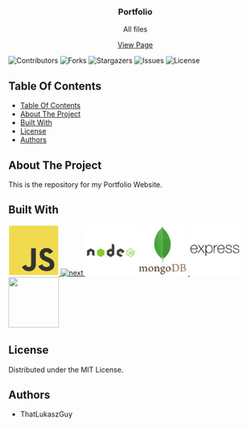 <br/>
<p align="center">


  <h3 align="center">Portfolio</h3>
    
  <p align="center">
   All files
   </p>

 <p align="center">
 <a href="https://www.thatlukaszguy.dev" target="_blank" rel="noreferrer">View Page</a> 
    
  </p>
</p>

![Contributors](https://img.shields.io/github/contributors/ThatLukaszGuy/Portfolio?color=dark-green) ![Forks](https://img.shields.io/github/forks/ThatLukaszGuy/Portfolio?style=social) ![Stargazers](https://img.shields.io/github/stars/ThatLukaszGuy/Portfolio?style=social) ![Issues](https://img.shields.io/github/issues/ThatLukaszGuy/Portfolio) ![License](https://img.shields.io/github/license/ThatLukaszGuy/Portfolio) 

## Table Of Contents

- [Table Of Contents](#table-of-contents)
- [About The Project](#about-the-project)
- [Built With](#built-with)
- [License](#license)
- [Authors](#authors)

## About The Project

This is the repository for my Portfolio Website.


## Built With

<a href="https://developer.mozilla.org/en-US/docs/Web/JavaScript" target="_blank" rel="noreferrer"> <img src="https://raw.githubusercontent.com/devicons/devicon/master/icons/javascript/javascript-original.svg" alt="javascript" width="100" height="100"/> </a> <a href="https://nextjs.org/" target="_blank" rel="noreferrer"> <img src="https://www.drupal.org/files/project-images/nextjs-drupal.jpg" alt="next"  width="100" height="100"/> </a>     <img src="https://raw.githubusercontent.com/devicons/devicon/master/icons/nodejs/nodejs-original-wordmark.svg" alt="nodejs" width="100" height="100"/> </a> <a href="https://www.mongodb.com/" target="_blank" rel="noreferrer"> <img src="https://raw.githubusercontent.com/devicons/devicon/master/icons/mongodb/mongodb-original-wordmark.svg" alt="mongodb" width="100" height="100"/> </a><a href="https://expressjs.com" target="_blank" rel="noreferrer"> <img src="https://raw.githubusercontent.com/devicons/devicon/master/icons/express/express-original-wordmark.svg" alt="express" width="100" height="100"/> </a>
<a href="https://ejs.co/"><img src="https://progsoft.net/images/ejs-icon-bccf3f017751a71ee75c69021ee1020fc0d9067e.jpg" width="100" height="100"></a>





## License

Distributed under the MIT License. 

## Authors

* ThatLukaszGuy


